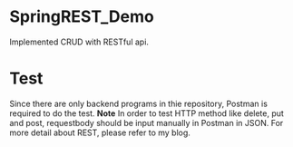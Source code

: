 # SpringREST_Demo
Implemented CRUD with RESTful api.
# Test
Since there are only backend programs in thie repository, Postman is required to do the test.
**Note**
In order to test HTTP method like delete, put and post, requestbody should be input manually in Postman in JSON. For more detail about REST, please refer to my blog.
